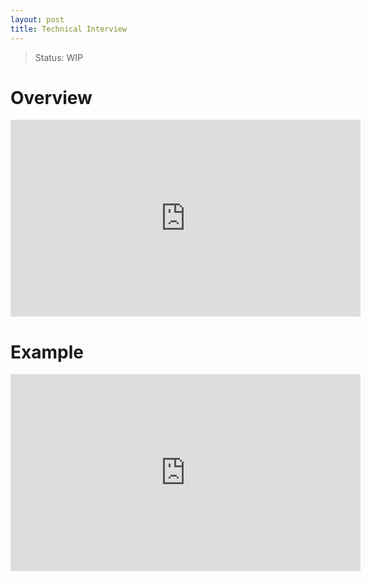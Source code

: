 ```yaml
---
layout: post
title: Technical Interview
---
```

> Status: WIP

# Overview

<iframe width="560" height="315" src="https://www.youtube.com/embed/x7BtTnZwkgE" title="YouTube video player" frameborder="0" allow="accelerometer; autoplay; clipboard-write; encrypted-media; gyroscope; picture-in-picture; web-share" allowfullscreen></iframe>

# Example

<iframe width="560" height="315" src="https://www.youtube.com/embed/XKu_SEDAykw" title="YouTube video player" frameborder="0" allow="accelerometer; autoplay; clipboard-write; encrypted-media; gyroscope; picture-in-picture; web-share" allowfullscreen></iframe>
